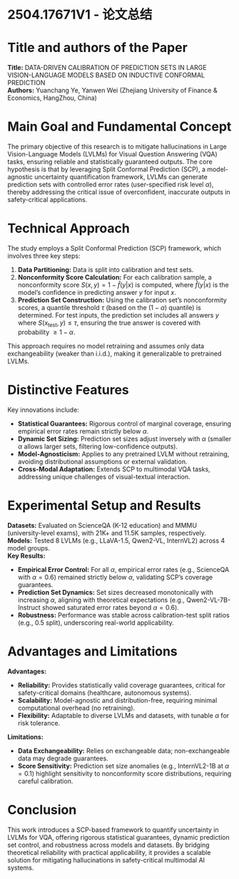 # 2504.17671V1 - 论文总结



# Title and authors of the Paper  
**Title:** DATA-DRIVEN CALIBRATION OF PREDICTION SETS IN LARGE VISION-LANGUAGE MODELS BASED ON INDUCTIVE CONFORMAL PREDICTION  
**Authors:** Yuanchang Ye, Yanwen Wei (Zhejiang University of Finance & Economics, HangZhou, China)  

# Main Goal and Fundamental Concept  
The primary objective of this research is to mitigate hallucinations in Large Vision-Language Models (LVLMs) for Visual Question Answering (VQA) tasks, ensuring reliable and statistically guaranteed outputs. The core hypothesis is that by leveraging Split Conformal Prediction (SCP), a model-agnostic uncertainty quantification framework, LVLMs can generate prediction sets with controlled error rates (user-specified risk level $\alpha$), thereby addressing the critical issue of overconfident, inaccurate outputs in safety-critical applications.  

# Technical Approach  
The study employs a Split Conformal Prediction (SCP) framework, which involves three key steps:  
1. **Data Partitioning:** Data is split into calibration and test sets.  
2. **Nonconformity Score Calculation:** For each calibration sample, a nonconformity score $S(x,y) = 1 - \hat{f}(y|x)$ is computed, where $\hat{f}(y|x)$ is the model’s confidence in predicting answer $y$ for input $x$.  
3. **Prediction Set Construction:** Using the calibration set’s nonconformity scores, a quantile threshold $\tau$ (based on the $(1-\alpha)$ quantile) is determined. For test inputs, the prediction set includes all answers $y$ where $S(x_{\text{test}}, y) \leq \tau$, ensuring the true answer is covered with probability $\geq 1-\alpha$.  

This approach requires no model retraining and assumes only data exchangeability (weaker than i.i.d.), making it generalizable to pretrained LVLMs.  

# Distinctive Features  
Key innovations include:  
- **Statistical Guarantees:** Rigorous control of marginal coverage, ensuring empirical error rates remain strictly below $\alpha$.  
- **Dynamic Set Sizing:** Prediction set sizes adjust inversely with $\alpha$ (smaller $\alpha$ allows larger sets, filtering low-confidence outputs).  
- **Model-Agnosticism:** Applies to any pretrained LVLM without retraining, avoiding distributional assumptions or external validation.  
- **Cross-Modal Adaptation:** Extends SCP to multimodal VQA tasks, addressing unique challenges of visual-textual interaction.  

# Experimental Setup and Results  
**Datasets:** Evaluated on ScienceQA (K-12 education) and MMMU (university-level exams), with 21K+ and 11.5K samples, respectively.  
**Models:** Tested 8 LVLMs (e.g., LLaVA-1.5, Qwen2-VL, InternVL2) across 4 model groups.  
**Key Results:**  
- **Empirical Error Control:** For all $\alpha$, empirical error rates (e.g., ScienceQA with $\alpha=0.6$) remained strictly below $\alpha$, validating SCP’s coverage guarantees.  
- **Prediction Set Dynamics:** Set sizes decreased monotonically with increasing $\alpha$, aligning with theoretical expectations (e.g., Qwen2-VL-7B-Instruct showed saturated error rates beyond $\alpha=0.6$).  
- **Robustness:** Performance was stable across calibration-test split ratios (e.g., 0.5 split), underscoring real-world applicability.  

# Advantages and Limitations  
**Advantages:**  
- **Reliability:** Provides statistically valid coverage guarantees, critical for safety-critical domains (healthcare, autonomous systems).  
- **Scalability:** Model-agnostic and distribution-free, requiring minimal computational overhead (no retraining).  
- **Flexibility:** Adaptable to diverse LVLMs and datasets, with tunable $\alpha$ for risk tolerance.  

**Limitations:**  
- **Data Exchangeability:** Relies on exchangeable data; non-exchangeable data may degrade guarantees.  
- **Score Sensitivity:** Prediction set size anomalies (e.g., InternVL2-1B at $\alpha=0.1$) highlight sensitivity to nonconformity score distributions, requiring careful calibration.  

# Conclusion  
This work introduces a SCP-based framework to quantify uncertainty in LVLMs for VQA, offering rigorous statistical guarantees, dynamic prediction set control, and robustness across models and datasets. By bridging theoretical reliability with practical applicability, it provides a scalable solution for mitigating hallucinations in safety-critical multimodal AI systems.